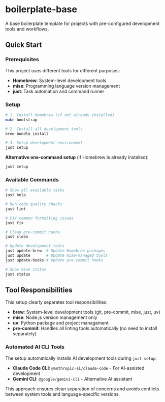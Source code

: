 # boilerplate-base

A base boilerplate template for projects with pre-configured development tools and workflows.

## Quick Start

### Prerequisites

This project uses different tools for different purposes:

- **Homebrew**: System-level development tools
- **mise**: Programming language version management
- **just**: Task automation and command runner

### Setup

```bash
# 1. Install Homebrew (if not already installed)
make bootstrap

# 2. Install all development tools
brew bundle install

# 3. Setup development environment
just setup
```

**Alternative one-command setup** (if Homebrew is already installed):

```bash
just setup
```

### Available Commands

```bash
# Show all available tasks
just help

# Run code quality checks
just lint

# Fix common formatting issues
just fix

# Clean pre-commit cache
just clean

# Update development tools
just update-brew  # Update Homebrew packages
just update       # Update mise-managed tools
just update-hooks # Update pre-commit hooks

# Show mise status
just status
```

## Tool Responsibilities

This setup clearly separates tool responsibilities:

- **brew**: System-level development tools (git, pre-commit, mise, just, uv)
- **mise**: Node.js version management only
- **uv**: Python package and project management
- **pre-commit**: Handles all linting tools automatically (no need to install separately)

### Automated AI CLI Tools

The setup automatically installs AI development tools during `just setup`:

- **Claude Code CLI**: `@anthropic-ai/claude-code` - For AI-assisted development
- **Gemini CLI**: `@google/gemini-cli` - Alternative AI assistant

This approach ensures clean separation of concerns and avoids conflicts between system tools and language-specific versions.
